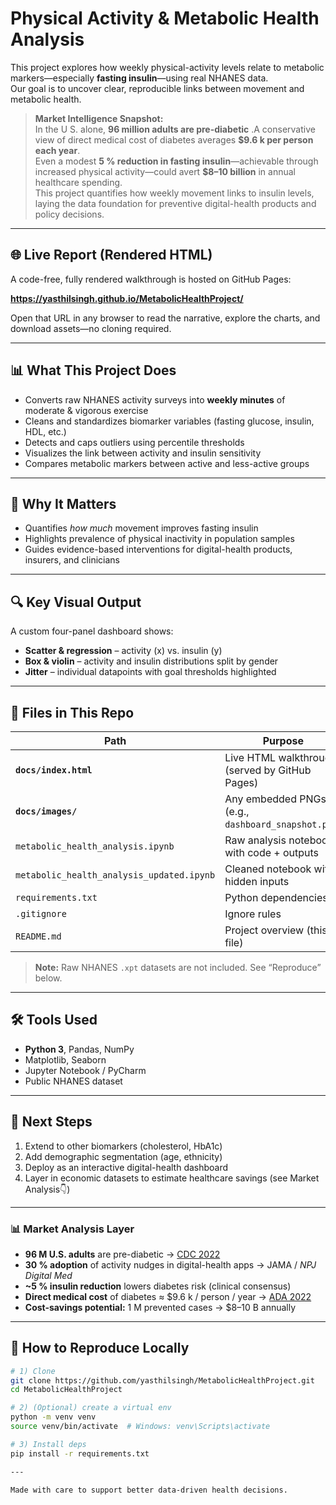 # Physical Activity & Metabolic Health Analysis

This project explores how weekly physical-activity levels relate to metabolic markers—especially **fasting insulin**—using real NHANES data.  
Our goal is to uncover clear, reproducible links between movement and metabolic health.

> **Market Intelligence Snapshot:**  
> In the U S. alone, **96 million adults are pre-diabetic** .A conservative view of direct medical cost of diabetes averages **\$9.6 k per person each year**.  
> Even a modest **5 % reduction in fasting insulin**—achievable through increased physical activity—could avert **\$8–10 billion** in annual healthcare spending.  
> This project quantifies how weekly movement links to insulin levels, laying the data foundation for preventive digital-health products and policy decisions.
---

## 🌐 Live Report (Rendered HTML)

A code-free, fully rendered walkthrough is hosted on GitHub Pages:

**https://yasthilsingh.github.io/MetabolicHealthProject/**

Open that URL in any browser to read the narrative, explore the charts, and download assets—no cloning required.

---

## 📊 What This Project Does

* Converts raw NHANES activity surveys into **weekly minutes** of moderate & vigorous exercise  
* Cleans and standardizes biomarker variables (fasting glucose, insulin, HDL, etc.)  
* Detects and caps outliers using percentile thresholds  
* Visualizes the link between activity and insulin sensitivity  
* Compares metabolic markers between active and less-active groups




---

## 🧠 Why It Matters

* Quantifies *how much* movement improves fasting insulin  
* Highlights prevalence of physical inactivity in population samples  
* Guides evidence-based interventions for digital-health products, insurers, and clinicians  

---

## 🔍 Key Visual Output

A custom four-panel dashboard shows:

* **Scatter & regression** – activity (x) vs. insulin (y)  
* **Box & violin** – activity and insulin distributions split by gender  
* **Jitter** – individual datapoints with goal thresholds highlighted  

---

## 📁 Files in This Repo

| Path | Purpose |
|------|---------|
| **`docs/index.html`** | Live HTML walkthrough (served by GitHub Pages) |
| **`docs/images/`** | Any embedded PNGs (e.g., `dashboard_snapshot.png`) |
| `metabolic_health_analysis.ipynb` | Raw analysis notebook with code + outputs |
| `metabolic_health_analysis_updated.ipynb` | Cleaned notebook with hidden inputs |
| `requirements.txt` | Python dependencies |
| `.gitignore` | Ignore rules |
| `README.md` | Project overview (this file) |

> **Note:** Raw NHANES `.xpt` datasets are not included. See “Reproduce” below.

---

## 🛠 Tools Used

* **Python 3**, Pandas, NumPy  
* Matplotlib, Seaborn  
* Jupyter Notebook / PyCharm  
* Public NHANES dataset  

---

## 🧭 Next Steps

1. Extend to other biomarkers (cholesterol, HbA1c)  
2. Add demographic segmentation (age, ethnicity)  
3. Deploy as an interactive digital-health dashboard  
4. Layer in economic datasets to estimate healthcare savings (see Market Analysis👇)

---

### 📊 Market Analysis Layer

* **96 M U.S. adults** are pre-diabetic  → [CDC 2022](https://www.cdc.gov/diabetes/data/statistics-report/index.html)  
* **30 % adoption** of activity nudges in digital-health apps  → JAMA / *NPJ Digital Med*  
* **~5 % insulin reduction** lowers diabetes risk (clinical consensus)  
* **Direct medical cost** of diabetes ≈ \$9.6 k / person / year  → [ADA 2022](https://diabetesjournals.org/care/article/46/4/454/148746)  
* **Cost-savings potential:** 1 M prevented cases → \$8–10 B annually

---

## 🧪 How to Reproduce Locally

```bash
# 1) Clone
git clone https://github.com/yasthilsingh/MetabolicHealthProject.git
cd MetabolicHealthProject

# 2) (Optional) create a virtual env
python -m venv venv
source venv/bin/activate  # Windows: venv\Scripts\activate

# 3) Install deps
pip install -r requirements.txt

---

Made with care to support better data-driven health decisions.
